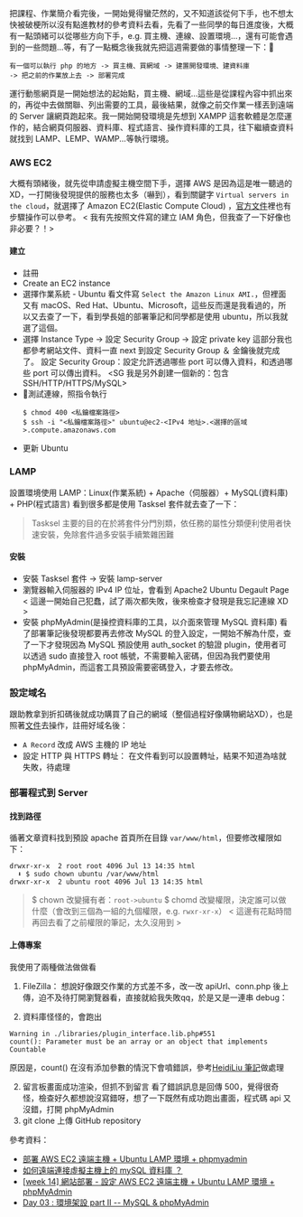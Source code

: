 把課程、作業簡介看完後，一開始覺得蠻茫然的，又不知道該從何下手，也不想太快被破梗所以沒有點進教材的參考資料去看，先看了一些同學的每日進度後，大概有一點頭緒可以從哪些方向下手，e.g. 買主機、連線、設置環境...，還有可能會遇到的一些問題...等，有了一點概念後我就先把這週需要做的事情整理一下：

```
有一個可以執行 php 的地方 -> 買主機、買網域 -> 建置開發環境、建資料庫
-> 把之前的作業放上去 -> 部署完成
```

運行動態網頁是一開始想法的起始點，買主機、網域...這些是從課程內容中抓出來的，再從中去做關聯、列出需要的工具，最後結果，就像之前交作業一樣丟到遠端的 Server 讓網頁跑起來。我一開始開發環境是先想到 XAMPP 這套軟體是怎麼運作的，結合網頁伺服器、資料庫、程式語言、操作資料庫的工具，往下繼續查資料就找到 LAMP、LEMP、WAMP...等執行環境。

### AWS EC2
大概有頭緒後，就先從申請虛擬主機空間下手，選擇 AWS 是因為這是唯一聽過的 XD，一打開後發現提供的服務也太多（嚇到），看到關鍵字 `Virtual servers in the cloud`，就選擇了 Amazon EC2(Elastic Compute Cloud) ，[官方文件](https://aws.amazon.com/getting-started/hands-on/remotely-run-commands-ec2-instance-systems-manager/?nc1=h_ls)裡也有步驟操作可以參考。
< 我有先按照文件寫的建立 IAM 角色，但我查了一下好像也非必要？！>

#### 建立
* 註冊
* Create an EC2 instance
* 選擇作業系統 - Ubuntu
  看文件寫 `Select the Amazon Linux AMI.`，但裡面又有 macOS、Red Hat、Ubuntu、Microsoft，這些反而還是我看過的，所以又去查了一下，看到學長姐的部署筆記和同學都是使用 ubuntu，所以我就選了這個。
* 選擇 Instance Type -> 設定 Security Group -> 設定 private key
  這部分我也都參考網站文件、資料一直 next 到設定 Security Group ＆ 金鑰後就完成了。
  設定 Security Group：設定允許透過哪些 port 可以傳入資料，和透過哪些 port 可以傳出資料。
  <SG 我是另外創建一個新的：包含 SSH/HTTP/HTTPS/MySQL>
* 測試連線，照指令執行
  ```
  $ chmod 400 <私鑰檔案路徑>
  $ ssh -i "<私鑰檔案路徑>" ubuntu@ec2-<IPv4 地址>.<選擇的區域>.compute.amazonaws.com
  ```
* 更新 Ubuntu

### LAMP
設置環境使用 LAMP：Linux(作業系統) + Apache（伺服器）+ MySQL(資料庫) + PHP(程式語言)
看到很多都是使用 Tasksel 套件就去查了一下：
> Tasksel 主要的目的在於將套件分門別類，依任務的屬性分類便利使用者快速安裝，免除套件過多安裝手續繁雜困難

#### 安裝
* 安裝 Tasksel 套件 -> 安裝 lamp-server
* 瀏覽器輸入伺服器的 IPv4 IP 位址，會看到 Apache2 Ubuntu Degault Page
  < 這邊一開始自己犯蠢，試了兩次都失敗，後來檢查才發現是我忘記連線 XD >
* 安裝 phpMyAdmin(是操控資料庫的工具，以介面來管理 MySQL 資料庫)
  看了部署筆記後發現都要再去修改 MySQL 的登入設定，一開始不解為什麼，查了一下才發現因為 MySQL 預設使用 auth_socket 的驗證 plugin，使用者可以透過 sudo 直接登入 root 帳號，不需要輸入密碼，但因為我們要使用 phpMyAdmin，而這套工具預設需要密碼登入，才要去修改。

### 設定域名
跟助教拿到折扣碼後就成功購買了自己的網域（整個過程好像購物網站XD），也是照著[文件](https://docs.gandi.net/zh-hant/)去操作，註冊好域名後：
* `A Record` 改成 AWS 主機的 IP 地址
* 設定 HTTP 與 HTTPS 轉址：
  在文件看到可以設置轉址，結果不知道為啥就失敗，待處理

### 部署程式到 Server
#### 找到路徑
循著文章資料找到預設 apache 首頁所在目錄 `var/www/html`，但要修改權限如下：
```
drwxr-xr-x  2 root root 4096 Jul 13 14:35 html
  ⬇ $ sudo chown ubuntu /var/www/html
drwxr-xr-x  2 ubuntu root 4096 Jul 13 14:35 html
```
> $ chown 改變擁有者：`root->ubuntu`
> $ chomd 改變權限，決定誰可以做什麼（會改到三個為一組的九個權限，e.g. `rwxr-xr-x`）
< 這邊有花點時間再回去看了之前權限的筆記，太久沒用到 >

#### 上傳專案
我使用了兩種做法做做看
1. FileZilla：
  想說好像跟交作業的方式差不多，改一改 apiUrl、conn.php 後上傳，迫不及待打開瀏覽器看，直接就給我失敗qq，於是又是一連串 debug：

  1. 資料庫怪怪的，會跑出
  ```
  Warning in ./libraries/plugin_interface.lib.php#551
  count(): Parameter must be an array or an object that implements Countable
  ```
  原因是，count() 在沒有添加參數的情況下會噴錯誤，參考[HeidiLiu 筆記](https://hackmd.io/@Heidi-Liu/note-website-deployment)做處理

  2. 留言板畫面成功渲染，但抓不到留言
  看了錯誤訊息是回傳 500，覺得很奇怪，檢查好久都想說沒寫錯呀，想了一下既然有成功跑出畫面，程式碼 api 又沒錯，打開 phpMyAdmin
2. git clone 上傳 GitHub repository





參考資料：
* [部署 AWS EC2 遠端主機 + Ubuntu LAMP 環境 + phpmyadmin](https://github.com/Lidemy/mentor-program-2nd-yuchun33/issues/15)
* [如何遠端連接虛擬主機上的 mySQL 資料庫 ？](https://github.com/Lidemy/mentor-program-2nd-futianshen/issues/33)
* [[week 14] 網站部署 - 設定 AWS EC2 遠端主機 + Ubuntu LAMP 環境 + phpMyAdmin](https://hackmd.io/@Heidi-Liu/note-website-deployment)
* [Day 03 : 環境架設 part II -- MySQL & phpMyAdmin](https://ithelp.ithome.com.tw/articles/10216815)